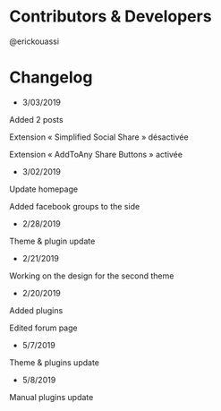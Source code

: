 # Contributors & Developers
@erickouassi

# Changelog

* 3/03/2019

Added 2 posts

Extension « Simplified Social Share » désactivée

Extension « AddToAny Share Buttons » activée

* 3/02/2019

Update homepage

Added facebook groups to the side

* 2/28/2019

Theme & plugin update

* 2/21/2019

Working on the design for the second theme

* 2/20/2019

Added plugins

Edited forum page

* 5/7/2019

Theme & plugins update

* 5/8/2019

Manual plugins update
